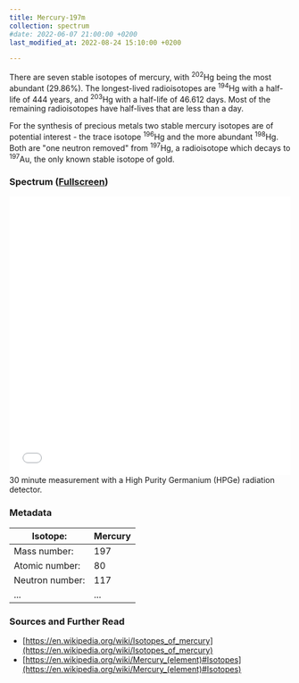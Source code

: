```yaml
---
title: Mercury-197m
collection: spectrum
#date: 2022-06-07 21:00:00 +0200
last_modified_at: 2022-08-24 15:10:00 +0200

---
```


There are seven stable isotopes of mercury, with <sup>202</sup>Hg being the most abundant (29.86%). The longest-lived radioisotopes are <sup>194</sup>Hg with a half-life of 444 years, and <sup>203</sup>Hg with a half-life of 46.612 days. Most of the remaining radioisotopes have half-lives that are less than a day.

For the synthesis of precious metals two stable mercury isotopes are of potential interest - the trace isotope <sup>196</sup>Hg and the more abundant <sup>198</sup>Hg. Both are "one neutron removed" from <sup>197</sup>Hg, a radioisotope which decays to <sup>197</sup>Au, the only known stable isotope of gold. 

### Spectrum ([Fullscreen](/assets/spectra/Hg-197m.html))

<iframe width="100%" height="500" src="/assets/spectra/Hg-197m.html" title="Hg-197m gamma spectrum" frameborder="0" allowfullscreen></iframe>
30 minute measurement with a High Purity Germanium (HPGe) radiation detector.

### Metadata

| Isotope: | Mercury |
| --- | --- |
| Mass number: | 197 |
| Atomic number: | 80 |
| Neutron number: | 117 |
| ... | ... |

### Sources and Further Read

- [https://en.wikipedia.org/wiki/Isotopes_of_mercury](https://en.wikipedia.org/wiki/Isotopes_of_mercury)
- [https://en.wikipedia.org/wiki/Mercury_(element)#Isotopes](https://en.wikipedia.org/wiki/Mercury_(element)#Isotopes)

